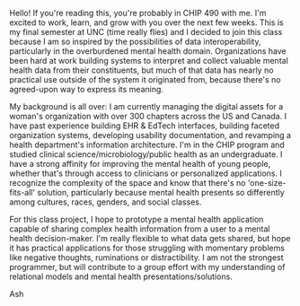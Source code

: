 Hello! If you're reading this, you're probably in CHIP 490 with me. I'm excited to work, learn, and grow with you over the next few weeks. This is my final semester at UNC (time really flies) and I decided to join this class because I am so inspired by the possibilities of data interoperability, particularly in the overburdened mental health domain. Organizations have been hard at work building systems to interpret and collect valuable mental health data from their constituents, but much of that data has nearly no practical use outside of the system it originated from, because there's no agreed-upon way to express its meaning. 

My background is all over: I am currently managing the digital assets for a woman's organization with over 300 chapters across the US and Canada. I have past experience building EHR & EdTech interfaces, building faceted organization systems, developing usability documentation, and revamping a health department's information architecture. I'm in the CHIP program and studied clinical science/microbiology/public health as an undergraduate. I have a strong affinity for improving the mental health of young people, whether that's through access to clinicians or personalized applications. I recognize the complexity of the space and know that there's no 'one-size-fits-all' solution, particularly because mental health presents so differently among cultures, races, genders, and social classes.

For this class project, I hope to prototype a mental health application capable of sharing complex health information from a user to a mental health decision-maker. I'm really flexible to what data gets shared, but hope it has practical applications for those struggling with momentary problems like negative thoughts, ruminations or distractibility. I am not the strongest programmer, but will contribute to a group effort with my understanding of relational models and mental health presentations/solutions. 

Ash
